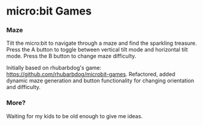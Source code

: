 # micro:bit Games

### Maze
Tilt the micro:bit to navigate through a maze and find the sparkling treasure. Press the A button to toggle between vertical tilt mode and horizontal tilt mode. Press the B button to change maze difficulty.

Initially based on rhubarbdog's game: https://github.com/rhubarbdog/microbit-games. Refactored, added dynamic maze generation and button functionality for changing orientation and difficulty.

### More?
Waiting for my kids to be old enough to give me ideas.
